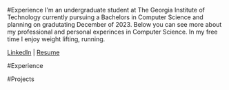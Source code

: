 #Experience
I'm an undergraduate student at The Georgia Institute of Technology currently pursuing a Bachelors in Computer Science and planning on gradutating December of 2023. Below you can see more about my professional and personal experinces in Computer Science. In my free time I enjoy weight lifting, running.

  
[LinkedIn](https://www.linkedin.com/in/tchoe711/) | [Resume](Resume.pdf)


#Experience

#Projects
